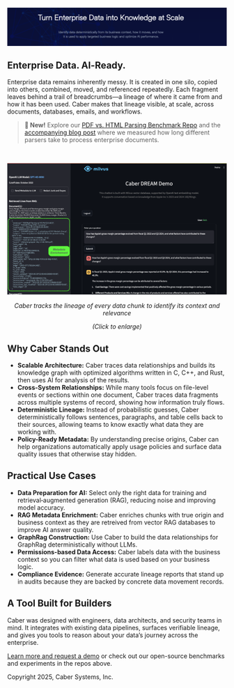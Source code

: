 ![CaberLogo.png](/profile/CaberBanner.png)


## Enterprise Data. AI‑Ready.

Enterprise data remains inherently messy. It is created in one silo, copied into others, combined, moved, and referenced repeatedly. Each fragment leaves behind a trail of breadcrumbs—a lineage of where it came from and how it has been used. Caber makes that lineage visible, at scale, across documents, databases, emails, and workflows.

> **🚀 New!** Explore our [PDF vs. HTML Parsing Benchmark Repo](https://github.com/Caber-Systems/pdf-vs-html-parser) and the [accompanying blog post](https://www.caber.com/blog/2e0a903d-caa2-4e93-a3a6-94636ec5ee2e) where we measured how long different parsers take to process enterprise documents.

<br>

![Screen Shot](/profile/Caber_DREAM_Screenshot.png)
*<p align="center">Caber tracks the lineage of every data chunk to identify its context and relevance</p>*
*<p align="center">(Click to enlarge)</p>*


## Why Caber Stands Out

* **Scalable Architecture:** Caber traces data relationships and builds its knowledge graph with optimized algorithms written in C, C++, and Rust, then uses AI for analysis of the results.
* **Cross-System Relationships:** While many tools focus on file-level events or sections within one document, Caber traces data fragments across multiple systems of record, showing how information truly flows.
* **Deterministic Lineage:** Instead of probabilistic guesses, Caber deterministically follows sentences, paragraphs, and table cells back to their sources, allowing teams to know exactly what data they are working with.
* **Policy-Ready Metadata:** By understanding precise origins, Caber can help organizations automatically apply usage policies and surface data quality issues that otherwise stay hidden.

## Practical Use Cases

* **Data Preparation for AI:** Select only the right data for training and retrieval‑augmented generation (RAG), reducing noise and improving model accuracy.
* **RAG Metadata Enrichment:** Caber enriches chunks with true origin and business context as they are retreived from vector RAG databases to improve AI answer quality.
* **GraphRag Construction:** Use Caber to build the data relationships for GraphRag deterministically without LLMs.
* **Permissions-based Data Access:** Caber labels data with the business context so you can filter what data is used based on your business logic.
* **Compliance Evidence:** Generate accurate lineage reports that stand up in audits because they are backed by concrete data movement records.


## A Tool Built for Builders

Caber was designed with engineers, data architects, and security teams in mind. It integrates with existing data pipelines, surfaces verifiable lineage, and gives you tools to reason about your data’s journey across the enterprise.

[Learn more and request a demo](https://caber.com) or check out our open-source benchmarks and experiments in the repos above.

Copyright 2025, Caber Systems, Inc.
